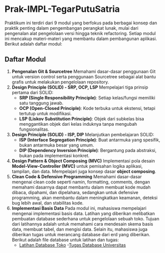 # Prak-IMPL-TegarPutuSatria

Praktikum ini terdiri dari 9 modul yang berfokus pada berbagai konsep dan praktik penting dalam pengembangan perangkat lunak, mulai dari pengenalan alat pengelolaan versi hingga teknik refactoring. Setiap modul ini mencakup materi-materi yang membantu dalam pembangunan aplikasi. Berikut adalah daftar modul:
## Daftar Modul

1. **Pengenalan Git & Sourcetree**
   Memahami dasar-dasar penggunaan Git untuk version control serta penggunaan Sourcetree sebagai alat bantu grafis untuk melakukan pengelolaan repository.
2. **Design Principle (SOLID) - SRP, OCP, LSP**
   Mempelajari tiga prinsip pertama dari SOLID:
   - **SRP (Single Responsibility Principle)**: Setiap kelas/fungsi memiliki satu tanggung jawab.
   - **OCP (Open-Closed Principle)**: Kode terbuka untuk ekstensi, tetapi tertutup untuk modifikasi.
   - **LSP (Liskov Substitution Principle)**: Objek dari subkelas bisa menggantikan objek dari kelas induknya tanpa mengubah fungsionalitas.
3. **Design Principle (SOLID) - ISP, DIP**
   Melanjutkan pembelajaran SOLID:
   - **ISP (Interface Segregation Principle)**: Buat antarmuka yang spesifik, bukan antarmuka besar yang umum.
   - **DIP (Dependency Inversion Principle)**: Bergantung pada abstraksi, bukan pada implementasi konkret.
4. **Design Pattern & Object Composing (MVC)**
   Implementasi pola desain **Model-View-Controller (MVC)** untuk pemisahan logika aplikasi, tampilan, dan data. Mempelajari juga konsep dasar **object composing**.
5. **Clean Code & Defensive Programming**
   Memahami dasar-dasar mengenai clean code seperti namin, formatting, comments, dengan memahami dasarnya dapat membantu dalam membuat kode mudah dibaca, dipahami, dan dipelahara, sedangkan untuk defensive programming, akan membantu dalam meningkatkan keamanan, deteksi bug lebih awal, dan stabilitas kode.
6. **Implementasi Basis Data**
   Pada modul ini, mahasiswa mempelajari mengenai implementasi basis data. Latihan yang diberikan melibatkan pembuatan database sederhana untuk pengelolaan sebuah toko. Tujuan dari latihannya adalah untuk memahami cara mendesain skema basis data, membuat tabel, dan mengisi data. Selain itu, mahasiswa juga diberikan tugas untuk merancang database dari erd yang diberikan.
   Berikut adalah file database untuk latihan dan tugas:
   - [Latihan Database Toko](Prak-IMPL-TegarPutuSatria/Modul%206/LatihanDB/toko.sql)
   -[Tugas Database Universitas](Prak-IMPL-TegarPutuSatria/Modul%206/TugasDB/universitas.sql)
